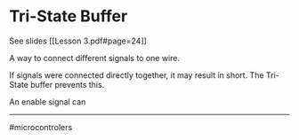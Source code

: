 # Tri-State Buffer
See slides [[Lesson 3.pdf#page=24]]

A way to connect different signals to one wire. 

If signals were connected directly together, it may result in short. The Tri-State buffer prevents this. 

An enable signal can 

---
#microcontrolers 